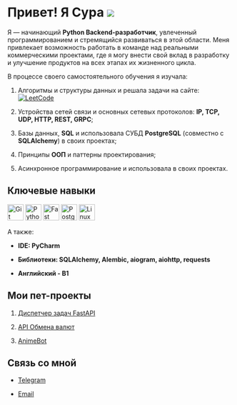 # Привет! Я Сура ![](https://user-images.githubusercontent.com/18350557/176309783-0785949b-9127-417c-8b55-ab5a4333674e.gif)

Я — начинающий **Python Backend-разработчик**, увлеченный программированием и стремящийся развиваться в этой области.
Меня привлекает возможность работать в команде над реальными коммерческими проектами, где я могу внести свой вклад в 
разработку и улучшение продуктов на всех этапах их жизненного цикла.

В процессе своего самостоятельного обучения я изучала: 
1. Алгоритмы и структуры данных и решала задачи на сайте: [![LeetCode](https://img.shields.io/badge/LeetCode-orange.svg)](https://leetcode.com/)

2. Устройства сетей связи и основных сетевых протоколов: **IP, TCP, UDP, HTTP, REST, GRPC**;

3. Базы данных, **SQL** и использовала СУБД **PostgreSQL** (совместно с **SQLAlchemy**) в своих проектах;

4. Принципы **ООП** и паттерны проектирования;

5. Асинхронное программирование и использовала в своих проектах.

## Ключевые навыки

<p align="left">
<a href="https://git-scm.com/" target="_blank" rel="noreferrer"><img src="https://raw.githubusercontent.com/danielcranney/readme-generator/main/public/icons/skills/git-colored.svg" width="36" height="36" alt="Git" /></a> <a href="https://www.python.org/" target="_blank" rel="noreferrer"><img src="https://raw.githubusercontent.com/danielcranney/readme-generator/main/public/icons/skills/python-colored.svg" width="36" height="36" alt="Python" /></a> <a href="https://fastapi.tiangolo.com/" target="_blank" rel="noreferrer"><img src="https://raw.githubusercontent.com/danielcranney/readme-generator/main/public/icons/skills/fastapi-colored.svg" width="36" height="36" alt="Fast API" /></a> <a href="https://www.postgresql.org/" target="_blank" rel="noreferrer"><img src="https://raw.githubusercontent.com/danielcranney/readme-generator/main/public/icons/skills/postgresql-colored.svg" width="36" height="36" alt="PostgreSQL" /></a> <a href="https://www.linux.org" target="_blank" rel="noreferrer"><img src="https://raw.githubusercontent.com/danielcranney/readme-generator/main/public/icons/skills/linux-colored.svg" width="36" height="36" alt="Linux" /></a></p>

А также:
  - **IDE: PyCharm**
  
  - **Библиотеки: SQLAlchemy, Alembic, aiogram, aiohttp, requests**
  
  - **Английский - В1**

## Мои пет-проекты
1. [Диспетчер задач FastAPI](https://github.com/Sura1096/task_manager_FastAPI)

2. [API Обмена валют](https://github.com/Sura1096/Currency_exchange_API)

3. [AnimeBot](https://github.com/Sura1096/Anime_Bot)


## Связь со мной
  - [Telegram](https://t.me/S_1096)
  
  - [Email](suri.murodova@gmail.com)
